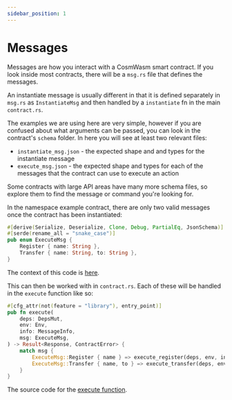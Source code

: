 ```yaml
---
sidebar_position: 1
---
```


# Messages

Messages are how you interact with a CosmWasm smart contract. If you look inside most contracts, there will be a `msg.rs` file that defines the messages.

An instantiate message is usually different in that it is defined separately in `msg.rs` as `InstantiateMsg` and then handled by a `instantiate` fn in the main `contract.rs`.

The examples we are using here are very simple, however if you are confused about what arguments can be passed, you can look in the contract's `schema` folder. In here you will see at least two relevant files:

- `instantiate_msg.json` - the expected shape and and types for the instantiate message
- `execute_msg.json` - the expected shape and types for each of the messages that the contract can use to execute an action

Some contracts with large API areas have many more schema files, so explore them to find the message or command you're looking for.

In the namespace example contract, there are only two valid messages once the contract has been instantiated:

```rust
#[derive(Serialize, Deserialize, Clone, Debug, PartialEq, JsonSchema)]
#[serde(rename_all = "snake_case")]
pub enum ExecuteMsg {
    Register { name: String },
    Transfer { name: String, to: String },
}
```

The context of this code is [here](https://github.com/CosmWasm/cosmwasm-examples/blob/main/contracts/nameservice/src/msg.rs#L13).

This can then be worked with in `contract.rs`. Each of these will be handled in the `execute` function like so:

```rust
#[cfg_attr(not(feature = "library"), entry_point)]
pub fn execute(
    deps: DepsMut,
    env: Env,
    info: MessageInfo,
    msg: ExecuteMsg,
) -> Result<Response, ContractError> {
    match msg {
        ExecuteMsg::Register { name } => execute_register(deps, env, info, name),
        ExecuteMsg::Transfer { name, to } => execute_transfer(deps, env, info, name, to),
    }
}
```

The source code for the [execute function](https://github.com/CosmWasm/cosmwasm-examples/blob/main/contracts/nameservice/src/contract.rs#L31).